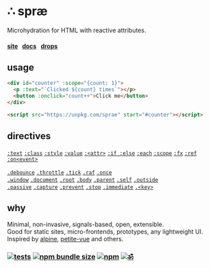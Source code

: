 # ∴ spræ

Microhydration for HTML with reactive attributes.

#### [site](https://dy.github.io/sprae)   [docs](https://dy.github.io/sprae/docs)   [drops](https://dy.github.io/sprae/drops)

## usage

```html
<div id="counter" :scope="{count: 1}">
  <p :text="`Clicked ${count} times`"></p>
  <button :onclick="count++">Click me</button>
</div>

<script src="https://unpkg.com/sprae" start="#counter"></script>
```

## directives

[`:text`](docs.md#text) [`:class`](docs.md#class) [`:style`](docs.md#style) [`:value`](docs.md#value) [`:<attr>`](docs.md#attr-) [`:if :else`](docs.md#if-else) [`:each`](docs.md#each) [`:scope`](docs.md#scope) [`:fx`](docs.md#fx) [`:ref`](docs.md#ref) [`:on<event>`](docs.md#onevent)

[`.debounce`](docs.md#debounce-ms) [`.throttle`](docs.md#throttle-ms) [`.tick`](docs.md#tick) [`.raf`](docs.md#raf) [`.once`](docs.md#once)<br>
[`.window`](docs.md#window-document-body-root-parent-outside-self) [`.document`](docs.md#window-document-body-root-parent-outside-self) [`.root`](docs.md#window-document-body-root-parent-outside-self) [`.body`](docs.md#window-document-body-root-parent-outside-self) [`.parent`](docs.md#window-document-body-root-parent-outside-self) [`.self`](docs.md#window-document-body-root-parent-outside-self) [`.outside`](docs.md#window-document-body-root-parent-outside-self)<br>
[`.passive`](docs.md#passive-captureevents-only) [`.capture`](docs.md#passive-captureevents-only) [`.prevent`](docs.md#prevent-stop-immediateevents-only) [`.stop`](docs.md#prevent-stop-immediateevents-only) [`.immediate`](docs.md#prevent-stop-immediateevents-only) [`.<key>`](docs.md#key-filters)

<!--
## Micro

Micro sprae version is 2.5kb bundle with essentials:

* no multieffects `:a:b`
* no modifiers `:a.x.y`
* no sequences `:ona..onb`
* no `:each`, `:if`, `:value`
-->


## why

Minimal, non-invasive, signals-based, open, extensible.<br>
Good for static sites, micro-frontends, prototypes, any lightweight UI.<br>
Inspired by [alpine](https://github.com/alpinejs/alpine), [petite-vue](https://github.com/vuejs/petite-vue) and others. <!--[lucia](https://github.com/aidenybai/lucia), [nuejs](https://github.com/nuejs/nuejs), [hmpl](https://github.com/hmpl-language/hmpl), [unpoly](https://unpoly.com/up.link), [dagger](https://github.com/dagger8224/dagger.js)-->


<!--
|                       | [AlpineJS](https://github.com/alpinejs/alpine)          | [Petite-Vue](https://github.com/vuejs/petite-vue)        | Sprae            |
|-----------------------|-------------------|-------------------|------------------|
| _Size_              | ~10KB             | ~6KB              | ~5KB             |
| _Memory_            | 5.05             | 3.16              | 2.78             |
| _Performance_       | 2.64             | 2.43              | 1.76             |
| _CSP_               | Limited                | No                | Yes              |
| _SSR_ | No | No | No |
| _Evaluation_        | [`new AsyncFunction`](https://github.com/alpinejs/alpine/blob/main/packages/alpinejs/src/evaluator.js#L81) | [`new Function`](https://github.com/vuejs/petite-vue/blob/main/src/eval.ts#L20) | [`new Function`]() / [justin](https://github.com/dy/subscript)           |
| _Reactivity_        | `Alpine.store`    | _@vue/reactivity_   | _signals_ |
| _Sandboxing_        | No                | No                | Yes              |
| _Directives_ | `:`, `x-`, `{}` | `:`, `v-`, `@`, `{}` | `:` |
| _Magic_               | `$data` | `$app`   | - |
| _Fragments_ | Yes | No | Yes |
| _Plugins_ | Yes | No | Yes |
| _Modifiers_ | Yes | No | Yes |

_Nested directives_ Yes
_Inline directives_ Yes
-->

<!--
### Drops

* ToDo MVC: [demo](https://dy.github.io/sprae/examples/todomvc), [code](https://github.com/dy/sprae/blob/main/examples/todomvc.html)
* JS Framework Benchmark: [demo](https://dy.github.io/sprae/examples/js-framework-benchmark), [code](https://github.com/dy/sprae/blob/main/examples/js-framework-benchmark.html)
* Wavearea: [demo](https://dy.github.io/wavearea?src=//cdn.freesound.org/previews/586/586281_2332564-lq.mp3), [code](https://github.com/dy/wavearea)
* Carousel: [demo](https://rwdevelopment.github.io/sprae_js_carousel/), [code](https://github.com/RWDevelopment/sprae_js_carousel)
* Tabs: [demo](https://rwdevelopment.github.io/sprae_js_tabs/), [code](https://github.com/RWDevelopment/sprae_js_tabs?tab=readme-ov-file)-->
<!-- * Prostogreen [demo](https://web-being.org/prostogreen/), [code](https://github.com/web-being/prostogreen/) -->

### [![tests](https://github.com/dy/sprae/actions/workflows/node.js.yml/badge.svg)](https://github.com/dy/sprae/actions/workflows/node.js.yml) [![npm bundle size](https://img.shields.io/bundlephobia/minzip/sprae?color=white)](https://bundlephobia.com/package/sprae) [![npm](https://img.shields.io/npm/v/sprae?color=white)](https://www.npmjs.com/package/sprae) [![ॐ](https://img.shields.io/badge/MIT-%E0%A5%90-white)](https://krishnized.github.io/license)
